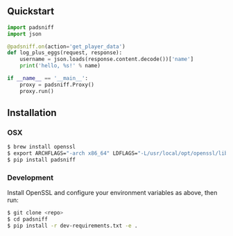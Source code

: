 ## Quickstart

```python
import padsniff
import json

@padsniff.on(action='get_player_data')
def log_plus_eggs(request, response):
    username = json.loads(response.content.decode())['name']
    print('hello, %s!' % name)

if __name__ == '__main__':
    proxy = padsniff.Proxy()
    proxy.run()
```


## Installation

### OSX

```bash
$ brew install openssl
$ export ARCHFLAGS="-arch x86_64" LDFLAGS="-L/usr/local/opt/openssl/lib" CFLAGS="-I/usr/local/opt/openssl/include"
$ pip install padsniff
```

### Development

Install OpenSSL and configure your environment variables as above, then run:

```bash
$ git clone <repo>
$ cd padsniff
$ pip install -r dev-requirements.txt -e .
```